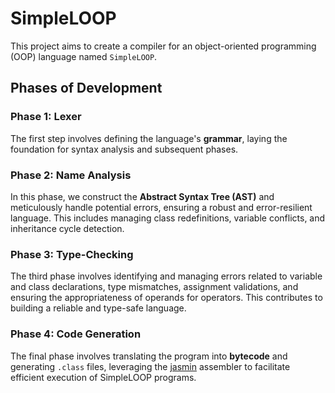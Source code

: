 # SimpleLOOP

This project aims to create a compiler for an object-oriented programming (OOP) language named `SimpleLOOP`.

## Phases of Development

### Phase 1: Lexer
The first step involves defining the language's **grammar**, laying the foundation for syntax analysis and subsequent phases.

### Phase 2: Name Analysis
In this phase, we construct the **Abstract Syntax Tree (AST)** and meticulously handle potential errors, ensuring a robust and error-resilient language. This includes managing class redefinitions, variable conflicts, and inheritance cycle detection.

### Phase 3: Type-Checking
The third phase involves identifying and managing errors related to variable and class declarations, type mismatches, assignment validations, and ensuring the appropriateness of operands for operators. This contributes to building a reliable and type-safe language.

### Phase 4: Code Generation
The final phase involves translating the program into **bytecode** and generating `.class` files, leveraging the [jasmin](https://jasmin.sourceforge.net/) assembler to facilitate efficient execution of SimpleLOOP programs.
